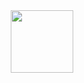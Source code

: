<div id="header" align="center">
  <img src="https://media.giphy.com/media/M9gbBd9nbDrOTu1Mqx/giphy.gif" width="100](https://media.giphy.com/media/6WEZ1tOjoJuX0090sk/giphy.gif"/>
</div>

